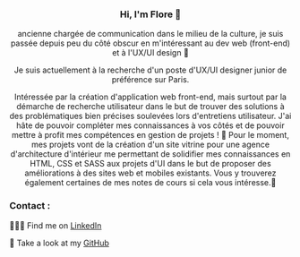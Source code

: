 <center>

### Hi, I'm Flore 👋

ancienne chargée de communication dans le milieu de la culture, je suis passée depuis peu du côté obscur en m'intéressant au dev web (front-end) et à l'UX/UI design 🌱

Je suis actuellement à la recherche d'un poste d'UX/UI designer junior de préférence sur Paris.

Intéressée par la création d'application web front-end, mais surtout par la démarche de recherche utilisateur dans le but de trouver des solutions à des problématiques bien précises soulevées lors d'entretiens utilisateur. J'ai hâte de pouvoir compléter mes connaissances à vos côtés et de pouvoir mettre à profit mes compétences en gestion de projets ! 📖
Pour le moment, mes projets vont de la création d'un site vitrine pour une agence d'architecture d'intérieur me permettant de solidifier mes connaissances en HTML, CSS et SASS aux projets d'UI dans le but de proposer des améliorations à des sites web et mobiles existants. Vous y trouverez également certaines de mes notes de cours si cela vous intéresse.:green_book:

</center>

### Contact :


👩🏼‍💻 Find me on [LinkedIn](https://frama.link/lienversmonlinkedin)

:file_folder: Take a look at my [GitHub](https://github.com/Flower-dev)
<!--
**Flower-dev/Flower-dev** is a ✨ _special_ ✨ repository because its `README.md` (this file) appears on your GitHub profile.

Here are some ideas to get you started:

- 🔭 I’m currently working on ...
- 🌱 I’m currently learning ...
- 👯 I’m looking to collaborate on ...
- 🤔 I’m looking for help with ...
- 💬 Ask me about ...
- 📫 How to reach me: ...
- 😄 Pronouns: ...
- ⚡ Fun fact: ...
-->
